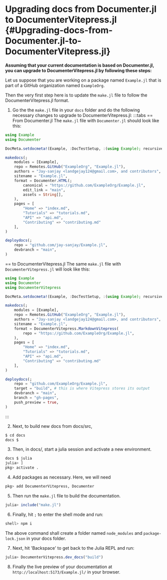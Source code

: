 
# Upgrading docs from Documenter.jl to DocumenterVitepress.jl {#Upgrading-docs-from-Documenter.jl-to-DocumenterVitepress.jl}

**Assuming that your current documentation is based on Documenter.jl, you can upgrade to DocumenterVitepress.jl by following these steps:**

Let us suppose that you are working on a package named `Example.jl` that is part of a GitHub organization named `ExampleOrg`.

Then the very first step here is to update the `make.jl` file to follow the DocumenterVitepress.jl format.
1. Go the the `make.jl` file in your `docs` folder and do the following necessary changes to upgrade to DocumenterVitepress.jl:
  :::tabs
  == From Documenter.jl
  The `make.jl` file with `Documenter.jl` should look like this:
  
  ```julia
  using Example
  using Documenter
  
  DocMeta.setdocmeta!(Example, :DocTestSetup, :(using Example); recursive=true)
  
  makedocs(;
      modules = [Example],
      repo = Remotes.GitHub("ExampleOrg", "Example.jl"),
      authors = "Jay-sanjay <landgejay124@gmail.com>, and contributors",
      sitename = "Example.jl",
      format = Documenter.HTML(;
          canonical = "https://github.com/ExampleOrg/Example.jl",
          edit_link = "main",
          assets = String[],
      ),
      pages = [
          "Home" => "index.md",
          "Tutorials" => "tutorials.md",
          "API" => "api.md",
          "Contributing" => "contributing.md"
      ],
  )
  
  deploydocs(;
      repo = "github.com/jay-sanjay/Example.jl",
      devbranch = "main",
  )
  ```
  
  == to DocumenterVitepress.jl
  The same `make.jl` file with `DocumenterVitepress.jl` will look like this:
  
  ```julia
  using Example
  using Documenter
  using DocumenterVitepress
  
  DocMeta.setdocmeta!(Example, :DocTestSetup, :(using Example); recursive=true)
  
  makedocs(;
      modules = [Example],
      repo = Remotes.GitHub("ExampleOrg", "Example.jl"),
      authors = "Jay-sanjay <landgejay124@gmail.com>, and contributors",
      sitename = "Example.jl",
      format = DocumenterVitepress.MarkdownVitepress(
          repo = "https://github.com/ExampleOrg/Example.jl",
      ),
      pages = [
          "Home" => "index.md",
          "Tutorials" => "tutorials.md",
          "API" => "api.md",
          "Contributing" => "contributing.md"
      ],
  )
  
  deploydocs(;
      repo = "github.com/ExampleOrg/Example.jl",
      target = "build", # this is where Vitepress stores its output
      devbranch = "main",
      branch = "gh-pages",
      push_preview = true,
  )
  ```
  
  :::
  
2. Next, to build new docs from docs/src,
  
  ```sh
  $ cd docs
  docs $
  ```
  
  
3. Then, in docs/, start a julia session and activate a new environment.
  
  ```sh
  docs $ julia
  julia> ]
  pkg> activate .
  ```
  
  
4. Add packages as necessary. Here, we will need
  
  ```julia
  pkg> add DocumenterVitepress, Documenter
  ```
  
  
5. Then run the `make.jl` file to build the documentation.
  
  ```julia
  julia> include("make.jl")
  ```
  
  
6. Finally, hit `;` to enter the shell mode and run:
  
  ```sh
  shell> npm i
  ```
  
  The above command shall create a folder named `node_modules` and `package-lock.json` in your docs folder.
  
7. Next, hit &#39;Backspace&#39; to get back to the Julia REPL and run:
  
  ```julia
  julia> DocumenterVitepress.dev_docs("build")
  ```
  
  
8. Finally the live preview of your documentation at `http://localhost:5173/Example.jl/` in your browser.
  
